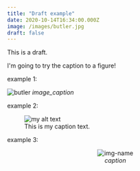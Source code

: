 ```yaml
---
title: "Draft example"
date: 2020-10-14T16:34:00.000Z
image: /images/butler.jpg
draft: false
---
```


This is a draft.

I'm going to try the caption to a figure!

<!-- excerpt -->

example 1:

![butler](/assets/images/butler.jpg)
_image_caption_

example 2:

<figure>
  <img src="/assets/butler.jpg" alt="my alt text"/>
  <figcaption>This is my caption text.</figcaption>
</figure>

example 3:

<p align="center">
  <img alt="img-name" src="/assets/butler.jpg">
  <br>
    <em>caption</em>
</p>

